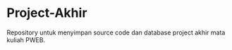 # Project-Akhir
Repository untuk menyimpan source code dan database project akhir mata kuliah PWEB.
